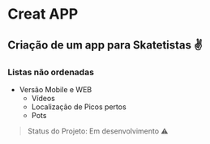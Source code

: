 # Creat APP 

## Criação de um app para Skatetistas :v:

### Listas não ordenadas
- Versão Mobile e WEB
    - Vídeos
    - Localização de Picos pertos
    - Pots

> Status do Projeto: Em desenvolvimento :warning: